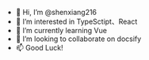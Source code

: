 - 👋 Hi, I’m @shenxiang216
- 👀 I’m interested in TypeSctipt、React
- 🌱 I’m currently learning Vue
- 💞️ I’m looking to collaborate on docsify
- 📫 Good Luck!

